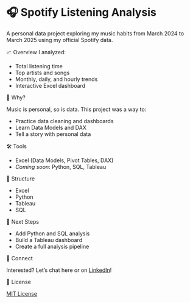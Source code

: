 # 🎧 Spotify Listening Analysis

A personal data project exploring my music habits from March 2024 to March 2025 using my official Spotify data.

📈 Overview
I analyzed:
- Total listening time
- Top artists and songs
- Monthly, daily, and hourly trends
- Interactive Excel dashboard
  
🌟 Why?

Music is personal, so is data. This project was a way to:
- Practice data cleaning and dashboards
- Learn Data Models and DAX
- Tell a story with personal data
   
🛠️ Tools
- Excel (Data Models, Pivot Tables, DAX)
- *Coming soon*: Python, SQL, Tableau
  
📂 Structure
- Excel
- Python
- Tableau
- SQL

🚀 Next Steps

- Add Python and SQL analysis
- Build a Tableau dashboard
- Create a full analysis pipeline

💬 Connect

Interested? Let’s chat here or on [LinkedIn](#)!

📜 License

[MIT License](LICENSE)
